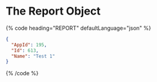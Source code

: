 # The Report Object

{% code heading="REPORT" defaultLanguage="json" %}

```json
{
  "AppId": 195,
  "Id": 613,
  "Name": "Test 1"
}
```

{% /code %}
